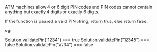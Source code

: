 ATM machines allow 4 or 6 digit PIN codes and PIN codes cannot contain anything but exactly 4 digits or exactly 6 digits.

If the function is passed a valid PIN string, return true, else return false.

eg:

Solution.validatePin("1234") === true
Solution.validatePin("12345") === false
Solution.validatePin("a234") === false